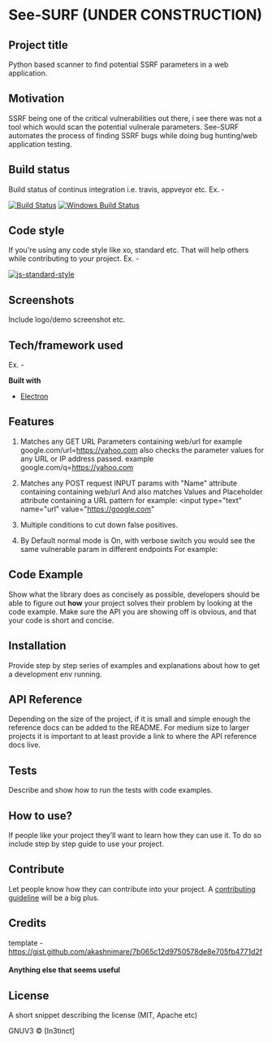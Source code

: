 # See-SURF (UNDER CONSTRUCTION)


## Project title
Python based scanner to find potential SSRF parameters in a web application.

## Motivation
SSRF being one of the critical vulnerabilities out there, i see there was not a tool which would scan the potential
vulnerale parameters. See-SURF automates the process of finding SSRF bugs while doing bug hunting/web application testing.

## Build status
Build status of continus integration i.e. travis, appveyor etc. Ex. - 

[![Build Status](https://travis-ci.org/akashnimare/foco.svg?branch=master)](https://travis-ci.org/akashnimare/foco)
[![Windows Build Status](https://ci.appveyor.com/api/projects/status/github/akashnimare/foco?branch=master&svg=true)](https://ci.appveyor.com/project/akashnimare/foco/branch/master)

## Code style
If you're using any code style like xo, standard etc. That will help others while contributing to your project. Ex. -

[![js-standard-style](https://img.shields.io/badge/code%20style-standard-brightgreen.svg?style=flat)](https://github.com/feross/standard)
 
## Screenshots
Include logo/demo screenshot etc.

## Tech/framework used
Ex. -

<b>Built with</b>
- [Electron](https://electron.atom.io)

## Features
1) Matches any GET URL Parameters containing web/url for example google.com/url=https://yahoo.com also 
checks the parameter values for any URL or IP address passed. example google.com/q=https://yahoo.com

2) Matches any POST request INPUT params with "Name" attribute containing containing web/url
And also matches Values and Placeholder attribute containing a URL pattern
for example: <input type="text" name="url" value="https://google.com"

3) Multiple conditions to cut down false positives. 

4) By Default normal mode is On, with verbose switch you would see the same vulnerable param in different endpoints
For example: 


## Code Example
Show what the library does as concisely as possible, developers should be able to figure out **how** your project solves their problem by looking at the code example. Make sure the API you are showing off is obvious, and that your code is short and concise.

## Installation
Provide step by step series of examples and explanations about how to get a development env running.

## API Reference

Depending on the size of the project, if it is small and simple enough the reference docs can be added to the README. For medium size to larger projects it is important to at least provide a link to where the API reference docs live.

## Tests
Describe and show how to run the tests with code examples.

## How to use?
If people like your project they’ll want to learn how they can use it. To do so include step by step guide to use your project.

## Contribute

Let people know how they can contribute into your project. A [contributing guideline](https://github.com/zulip/zulip-electron/blob/master/CONTRIBUTING.md) will be a big plus.

## Credits
template - https://gist.github.com/akashnimare/7b065c12d9750578de8e705fb4771d2f

#### Anything else that seems useful

## License
A short snippet describing the license (MIT, Apache etc)

GNUV3 © [In3tinct]
